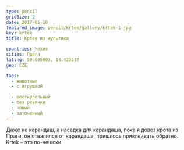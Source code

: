 ```yaml
---
type: pencil
gridSize: 2
date: 2017-05-19
featured_image: pencil/krtek/gallery/krtek-1.jpg
key: krtek
title: Кртек из мультика

countries: Чехия
cities: Прага
latlng: 50.085003, 14.423517
geo: CZE

tags:
  - животные
  - с игрушкой

  - шестиугольный
  - без резинки
  - новый
  - заточенный
---
```


Даже не карандаш, а насадка для карандаша, пока я довез крота из Праги, он отвалился от карандаша, пришлось приклеивать обратно. Krtek – это по-чешски.
